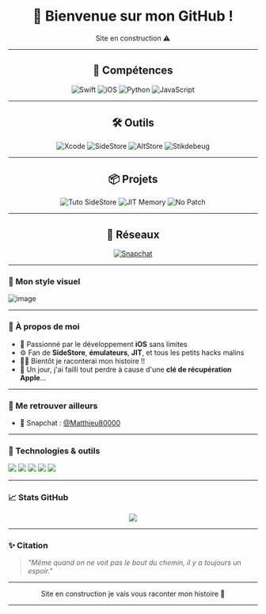 <div align="center">

# 👋 Bienvenue sur mon GitHub !

Site en construction ⚠️

</div>

---

<div align="center">

## 🧠 Compétences

![Swift](https://img.shields.io/badge/Swift-FA7343?style=for-the-badge&logo=swift&logoColor=white)
![iOS](https://img.shields.io/badge/iOS-000000?style=for-the-badge&logo=apple&logoColor=white)
![Python](https://img.shields.io/badge/Python-3670A0?style=for-the-badge&logo=python&logoColor=white)
![JavaScript](https://img.shields.io/badge/JavaScript-F7DF1E?style=for-the-badge&logo=javascript&logoColor=black)

</div>

---

<div align="center">

## 🛠️ Outils

![Xcode](https://img.shields.io/badge/Xcode-147EFB?style=for-the-badge&logo=xcode&logoColor=white)
![SideStore](https://img.shields.io/badge/SideStore-orange?style=for-the-badge&logo=app-store&logoColor=white)
![AltStore](https://img.shields.io/badge/AltStore-0088cc?style=for-the-badge&logo=icloud&logoColor=white)
![Stikdebeug](https://img.shields.io/badge/Stikdebeug-JIT_RAM-blue?style=for-the-badge)

</div>

---

<div align="center">

## 📦 Projets

![Tuto SideStore](https://img.shields.io/badge/Tutoriel-SideStore-blueviolet?style=for-the-badge)
![JIT Memory](https://img.shields.io/badge/JIT_Memory-Activé-green?style=for-the-badge)
![No Patch](https://img.shields.io/badge/Sans_Patch-%23f44336?style=for-the-badge)

</div>

---

<div align="center">

## 📱 Réseaux

[![Snapchat](https://img.shields.io/badge/Snapchat-Matthieu80000-FFFC00?style=for-the-badge&logo=snapchat&logoColor=000000)](https://www.snapchat.com/add/Matthieu80000)

</div>


---

### 📸 Mon style visuel

![image](https://github.com/user-attachments/assets/c61676ec-a2b4-4735-9c3f-13612c2074b4)





---

### 🧠 À propos de moi

- 🍏 Passionné par le développement **iOS** sans limites  
- ⚙️ Fan de **SideStore**, **émulateurs**, **JIT**, et tous les petits hacks malins  
- 🫶🏻 Bientôt je raconterai mon histoire !!
- 🔐 Un jour, j'ai failli tout perdre à cause d'une **clé de récupération Apple**...

---

### 🔗 Me retrouver ailleurs

- 👻 Snapchat : [@Matthieu80000](https://snapchat.com/add/Matthieu80000)

---

### 🔧 Technologies & outils

<p>
  <img src="https://img.shields.io/badge/iOS-🖥️-black?style=flat-square" />
  <img src="https://img.shields.io/badge/Swift-FA7343?style=flat-square&logo=swift&logoColor=white" />
  <img src="https://img.shields.io/badge/SideStore-🔓-lightgrey?style=flat-square" />
  <img src="https://img.shields.io/badge/JIT-⚡️-blue?style=flat-square" />
  <img src="https://img.shields.io/badge/Émulateurs-🕹️-orange?style=flat-square" />
</p>

---

### 📈 Stats GitHub

<p align="center">
  <img src="https://github-readme-stats.vercel.app/api?username=matt80134&show_icons=true&theme=tokyonight" />
</p>

---

### ✨ Citation

> *"Même quand on ne voit pas le bout du chemin, il y a toujours un espoir."*

---

<p align="center">
  Site en construction je vais vous raconter mon histoire 🙂
</p>


---

